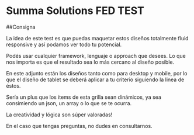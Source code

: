 # Summa Solutions FED TEST #

##Consigna

La idea de este test es que puedas maquetar estos diseños totalmente fluid responsive y así podamos ver todo tu potencial.

Podés usar cualquier framework, lenguaje o approach que desees. 
Lo que nos importa es que el resultado sea lo más cercano al diseño posible.

En este adjunto están los diseños tanto como para desktop y mobile, por lo que el diseño de tablet se deberá aplicar a tu criterio siguiendo la linea de éstos.

Sería un plus que los items de esta grilla sean dinámicos, ya sea consimiendo un json, un array o lo que se te ocurra. 

La creatividad y lógica son súper valoradas!

En el caso que tengas preguntas, no dudes en consultarnos.